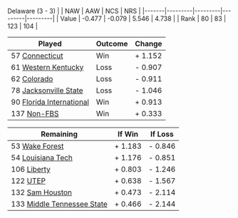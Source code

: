 Delaware (3 - 3)
|       |   NAW   |   AAW   |   NCS   |   NRS   |
|-------|---------|---------|---------|---------|
| Value |  -0.477 |  -0.079 |   5.546 |   4.738 |
| Rank  |      80 |      83 |     123 |     104 |

| Played                    | Outcome    |  Change  |
|---------------------------|------------|----------|
|  57 [Connecticut           ](Connecticut.md)| Win        | +  1.152 |
|  61 [Western Kentucky      ](WesternKentucky.md)| Loss       | -  0.907 |
|  62 [Colorado              ](Colorado.md)| Loss       | -  0.911 |
|  78 [Jacksonville State    ](JacksonvilleState.md)| Loss       | -  1.046 |
|  90 [Florida International ](FloridaInternational.md)| Win        | +  0.913 |
| 137 [Non-FBS               ](NonFBS.md)| Win        | +  0.333 |

| Remaining                 |  If Win  |  If Loss |
|---------------------------|----------|----------|
|  53 [Wake Forest           ](WakeForest.md)| +  1.183 | -  0.846 |
|  54 [Louisiana Tech        ](LouisianaTech.md)| +  1.176 | -  0.851 |
| 106 [Liberty               ](Liberty.md)| +  0.803 | -  1.246 |
| 122 [UTEP                  ](UTEP.md)| +  0.638 | -  1.567 |
| 132 [Sam Houston           ](SamHouston.md)| +  0.473 | -  2.114 |
| 133 [Middle Tennessee State](MiddleTennesseeState.md)| +  0.466 | -  2.144 |

